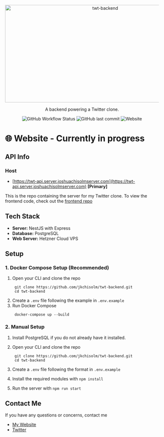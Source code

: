<p align="center">
<img src="https://socialify.git.ci/jkchisolm/twt-backend/image?language=1&name=1&owner=1&pattern=Signal&stargazers=1&theme=Auto" alt="twt-backend" width="640" height="320" />
</p>

<p align="center">
  A backend powering a Twitter clone.
</p>
<p align="center">
<img alt="GitHub Workflow Status" src="https://img.shields.io/github/actions/workflow/status/jkchisolm/twt-backend/main.yml">
<img alt="GitHub last commit" src="https://img.shields.io/github/last-commit/jkchisolm/twt-backend">
<img alt="Website" src="https://img.shields.io/website?label=API&url=https%3A%2F%2Ftwt-api.server.joshuachisolmserver.com">
</p>

# 🌐 Website - Currently in progress

## API Info

### Host

- [https://twt-api.server.joshuachisolmserver.com](https://twt-api.server.joshuachisolmserver.com) **[Primary]**

This is the repo containing the server for my Twitter clone.
To view the frontend code, check out the [frontend repo](https://www.github.com/frozenal/twt-frontend)

## Tech Stack

- **Server:** NestJS with Express
- **Database:** PostgreSQL
- **Web Server:** Hetzner Cloud VPS

## Setup

### 1. Docker Compose Setup **(Recommended)**

1. Open your CLI and clone the repo
   ```
    git clone https://github.com/jkchisolm/twt-backend.git
    cd twt-backend
   ```
2. Create a `.env` file following the example in `.env.example`
3. Run Docker Compose
   ```
    docker-compose up --build
   ```

### 2. Manual Setup

1. Install PostgreSQL if you do not already have it installed.
2. Open your CLI and clone the repo

   ```
    git clone https://github.com/jkchisolm/twt-backend.git
    cd twt-backend
   ```

3. Create a `.env` file following the format in `.env.example`
4. Install the required modules with `npm install`
5. Run the server with `npm run start`

## Contact Me

If you have any questions or concerns, contact me

- [My Website](https://www.joshauchisolm.com)
- [Twitter](https://www.twitter.com/frozenal)
